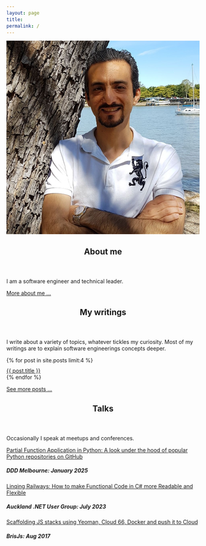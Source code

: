 ```yaml
---
layout: page
title: 
permalink: /
---
```

<div class="container">
  <div class="profile-image">
    <img src="/images/profile.jpg" alt="Profile photo of Amin Mousavi" />
  </div>
  <div class="profile-details">
    <div>
      <header class="post-header">
        <h2 class="post-title">About me</h2>
      </header>  
      <div class="post-content">
        <p>I am a software engineer and technical leader.</p>
        <a href="/about"> More about me ...</a>
      </div>
    </div>
    <div>
      <header class="post-header">
        <h2 class="post-title">My writings</h2>
      </header>  
      <div class="post-content">
        <p>I write about a variety of topics, whatever tickles my curiosity. Most of my writings are to explain software engineerings concepts deeper. </p>
        <p>
         <div class="row">
          {% for post in site.posts limit:4 %}
          <div style="margin-top: 10px;">
            <a href="{{ BASE_PATH }}{{ post.url }}">{{ post.title }}</a>
          </div>
          {% endfor %}
        </div>
        </p>
        <a href="/articles">See more posts ...</a>
    </div>
    <div>
      <header class="post-header">
        <h2 class="post-title">Talks</h2>
      </header>  
      <div class="post-content">
        <p>Occasionally I speak at meetups and conferences. </p>
        <p>
         <div class="row">
          <div style="margin-top: 10px;">
            <a href="https://youtu.be/nz6cSJV1XQk">Partial Function Application in Python: A look under the hood of popular Python repositories on GitHub</a>
            <h5>DDD Melbourne: January 2025</h5>
          </div>
          <div style="margin-top: 10px;">
            <a href="https://www.meetup.com/akl-net/events/294755381/">Linqing Railways: How to make Functional Code in C# more Readable and Flexible</a>
            <h5>Auckland .NET User Group: July 2023</h5>
          </div>
          <div style="margin-top: 10px;">
            <a href="https://www.meetup.com/brisjs/events/qswzrkywlbkb/">Scaffolding JS stacks using Yeoman, Cloud 66, Docker and push it to Cloud</a>
            <h5>BrisJs: Aug 2017</h5>
          </div>
        </div>
        </p>
    </div>
  </div>
</div>
